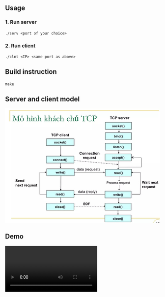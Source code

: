 ## Usage

### 1. Run server

`./serv <port of your choice>`

### 2. Run client

`./clnt <IP> <same port as above>`

## Build instruction

`make`

## Server and client model

![model](./ref/process.jpg)

## Demo

![demo](./ref/demo.mp4)
